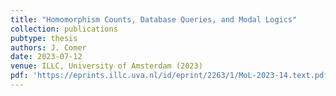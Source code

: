 ```yaml
---
title: "Homomorphism Counts, Database Queries, and Modal Logics"
collection: publications
pubtype: thesis
authors: J. Comer
date: 2023-07-12
venue: ILLC, University of Amsterdam (2023)
pdf: 'https://eprints.illc.uva.nl/id/eprint/2263/1/MoL-2023-14.text.pdf'
---
```

